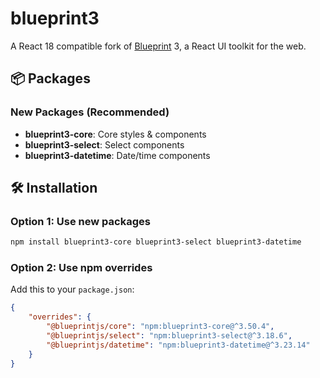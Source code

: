 # blueprint3

A React 18 compatible fork of [Blueprint](https://blueprintjs.com/) 3, a React UI toolkit for the web.

## 📦 Packages

### New Packages (Recommended)

-   **blueprint3-core**: Core styles & components
-   **blueprint3-select**: Select components
-   **blueprint3-datetime**: Date/time components

## 🛠️ Installation

### Option 1: Use new packages

```bash
npm install blueprint3-core blueprint3-select blueprint3-datetime
```

### Option 2: Use npm overrides

Add this to your `package.json`:

```json
{
    "overrides": {
        "@blueprintjs/core": "npm:blueprint3-core@^3.50.4",
        "@blueprintjs/select": "npm:blueprint3-select@^3.18.6",
        "@blueprintjs/datetime": "npm:blueprint3-datetime@^3.23.14"
    }
}
```
